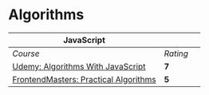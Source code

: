 # Algorithms


|  JavaScript | | |
| --- | --- | --- |
| <em>Course</em> | <em>Rating</em> |
| [Udemy: Algorithms With JavaScript](https://www.udemy.com/course/js-algorithms-and-data-structures-masterclass/learn/lecture/9816152?start=0#content) | **7** |
| [FrontendMasters: Practical Algorithms ](https://frontendmasters.com/courses/practical-algorithms/) | **5** |